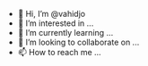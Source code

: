 - 👋 Hi, I’m @vahidjo
- 👀 I’m interested in ...
- 🌱 I’m currently learning ...
- 💞️ I’m looking to collaborate on ...
- 📫 How to reach me ...

<!---
vahidjo/vahidjo is a ✨ special ✨ repository because its `README.md` (this file) appears on your GitHub profile.
You can click the Preview link to take a look at your changes.
--->
